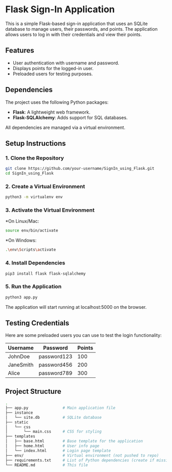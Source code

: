# Flask Sign-In Application

This is a simple Flask-based sign-in application that uses an SQLite database to manage users, their passwords, and points. The application allows users to log in with their credentials and view their points.

## Features

- User authentication with username and password.
- Displays points for the logged-in user.
- Preloaded users for testing purposes.

## Dependencies

The project uses the following Python packages:

- **Flask**: A lightweight web framework.
- **Flask-SQLAlchemy**: Adds support for SQL databases.
  
All dependencies are managed via a virtual environment.

## Setup Instructions

### 1. Clone the Repository

```bash
git clone https://github.com/your-username/SignIn_using_Flask.git
cd SignIn_using_Flask
```

### 2. Create a Virtual Environment
```bash
python3 -m virtualenv env
```

### 3. Activate the Virtual Environment
*On Linux/Mac:
```bash
source env/bin/activate
```

*On Windows:
```bash
.\env\Scripts\activate
```

### 4. Install Dependencies
```bash
pip3 install flask flask-sqlalchemy
```

### 5. Run the Application
```bash
python3 app.py
```
The application will start running at localhost:5000 on the browser.

## Testing Credentials

Here are some preloaded users you can use to test the login functionality:

| Username   | Password      | Points |
|------------|---------------|--------|
| JohnDoe    | password123   | 100    |
| JaneSmith  | password456   | 200    |
| Alice      | password789   | 300    |

## Project Structure

```bash
.
├── app.py               # Main application file
├── instance
│   └── site.db          # SQLite database
├── static
│   └── css
│       └── main.css     # CSS for styling
├── templates
│   ├── base.html        # Base template for the application
│   ├── home.html        # User info page
│   └── index.html       # Login page template
├── env/                 # Virtual environment (not pushed to repo)
├── requirements.txt     # List of Python dependencies (create if missing)
└── README.md            # This file
```



